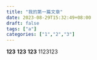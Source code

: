 ```yaml
---
title: "我的第一篇文章"
date: 2023-08-29T15:32:49+08:00
draft: false
tags: ["a"]
categories: ["1","2","3"]
---
```

**123**
**123**
**123**
1123123